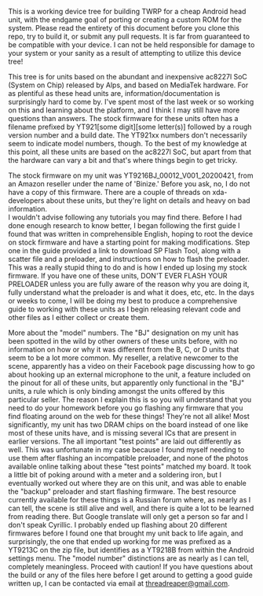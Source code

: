 This is a working device tree for building TWRP for a cheap Android head unit,
with the endgame goal of porting or creating a custom ROM for the system.
Please read the entirety of this document before you clone this repo, try to build
it, or submit any pull requests.   It is far from guaranteed to be compatible with
your device.  I can not be held responsible for damage to your system or your
sanity as a result of attempting to utilize this device tree!

This tree is for units based on the abundant and inexpensive ac8227l SoC 
(System on Chip) released by Alps, and based on MediaTek hardware.  For as 
plentiful as these head units are, information/documentation is surprisingly 
hard to come by.  I've spent most of the last week or so working on this and 
learning about the platform, and I think I may still have more questions than 
answers.  The stock firmware for these units often has a filename prefixed by
YT921[some digit][some letter(s)] followed by a rough version number and a
build date.  The YT921xx numbers don't necessarily seem to indicate model 
numbers, though.   To the best of my knowledge at this point, all these units
are based on the ac8227l SoC, but apart from that the hardware can vary a 
bit and that's where things begin to get tricky.   

The stock firmware on my unit was YT9216BJ_00012_V001_20200421, from an
Amazon reseller under the name of 'Binize.'  Before you ask, no, I do not have
a copy of this firmware.  There are a couple of threads on xda-developers 
about these units, but they're light on details and heavy on bad information.   
I wouldn't advise following any tutorials you may find there.   Before I had 
done enough research to know better, I began following the first guide I found
that was written in comprehensible English, hoping to root the device on stock
firmware and have a starting point for making modifications.   Step one in the
guide provided a link to download SP Flash Tool, along with a scatter file and 
a preloader, and instructions on how to flash the preloader.   This was a really
stupid thing to do and is how I ended up losing my stock firmware.  If you have
one of these units, DON'T EVER FLASH YOUR PRELOADER unless you are fully
aware of the reason why you are doing it, fully understand what the preloader
is and what it does, etc, etc.   In the days or weeks to come, I will be doing my
best to produce a comprehensive guide to working with these units as I begin
releasing relevant code and other files as I either collect or create them.

More about the "model" numbers.  The "BJ" designation on my unit has been
spotted in the wild by other owners of these units before, with no information
on how or why it was different from the B, C, or D units that seem to be a lot
more common.   My reseller, a relative newcomer to the scene, apparently
has a video on their Facebook page discussing how to go about hooking up 
an external microphone to the unit, a feature included on the pinout for all 
of these units, but apparently only functional in the "BJ" units, a rule which
is only binding amongst the units offered by this particular seller.   The reason
I explain this is so you will understand that you need to do your homework
before you go flashing any firmware that you find floating around on the
web for these things!   They're not all alike!   Most significantly, my unit has 
two DRAM chips on the board instead of one like most of these units have, 
and is missing several ICs that are present in earlier versions.   The all
important "test points" are laid out differently as well.   This was unfortunate
in my case because I found myself needing to use them after flashing an
incompatible preloader, and none of the photos available online talking about
these "test points" matched my board.   It took a little bit of poking around
with a meter and a soldering iron, but I eventually worked out where they
are on this unit, and was able to enable the "backup" preloader and start
flashing firmware.   The best resource currently available for these things
is a Russian forum where, as nearly as I can tell, the scene is still alive and
well, and there is quite a lot to be learned from reading there.   But Google
translate will only get a person so far and I don't speak Cyrillic.   I probably
ended up flashing about 20 different firmwares before I found one that brought
my unit back to life again, and surprisingly, the one that ended up working
for me was prefixed as a YT9213C on the zip file, but identifies as a YT9218B
from within the Android settings menu.   The "model number" distinctions are
as nearly as I can tell, completely meaningless.  Proceed with caution!   If you
have questions about the build or any of the files here before I get around to 
getting a good guide written up, I can be contacted via email at 
threadreaper@gmail.com.
